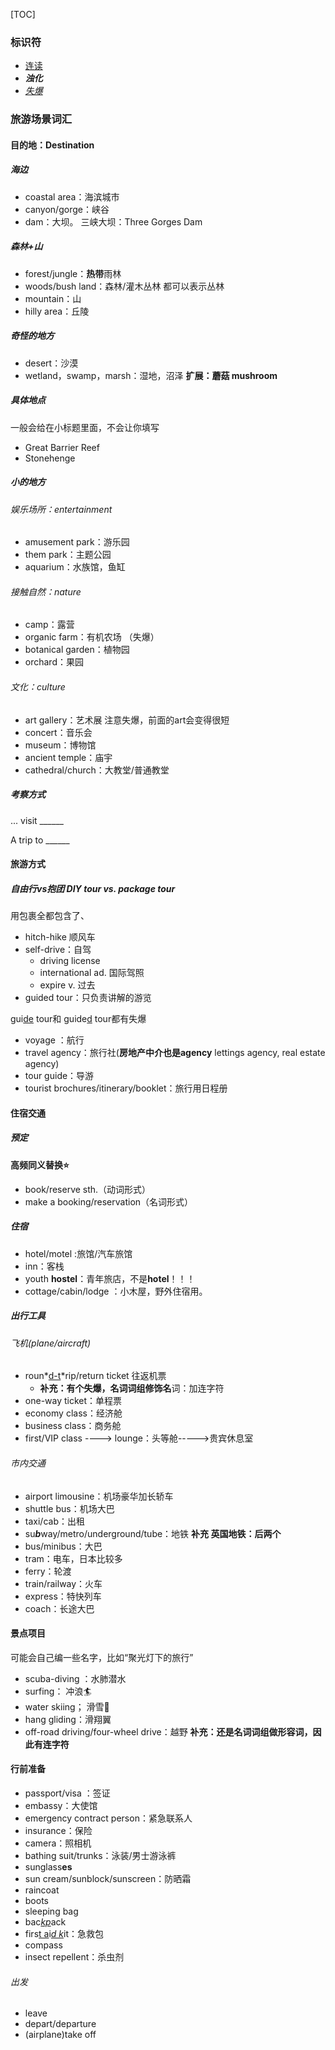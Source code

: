 [TOC]



### 标识符

- <u>连读</u>
- ***浊化***
- <u>*失爆*</u>

### 旅游场景词汇

#### 目的地：Destination

##### 海边

- coastal area：海滨城市
- canyon/gorge：峡谷
- dam：大坝。 三峡大坝：Three Gorges Dam

##### 森林+山

- forest/jungle：**热带**雨林
- woods/bush land：森林/灌木丛林 都可以表示丛林
- mountain：山
- hilly area：丘陵

##### 奇怪的地方

- desert：沙漠
- wetland，swamp，marsh：湿地，沼泽 **扩展：蘑菇 mushroom**

##### 具体地点

一般会给在小标题里面，不会让你填写

- Great Barrier Reef
- Stonehenge

##### 小的地方

###### 娱乐场所：entertainment

- amusement park：游乐园
- them park：主题公园
- aquarium：水族馆，鱼缸

###### 接触自然：nature

- camp：露营
- organic farm：有机农场   （失爆）
- botanical garden：植物园
- orchard：果园

###### 文化：culture

- art gallery：艺术展 注意失爆，前面的art会变得很短
- concert：音乐会
- museum：博物馆
- ancient temple：庙宇
- cathedral/church：大教堂/普通教堂

##### 考察方式

... visit \_\_\_\_\_\_

A trip to  \_\_\_\_\_\_

#### 旅游方式

##### 自由行vs抱团  DIY tour vs. package tour	 

用包裹全都包含了、

- hitch-hike 顺风车
- self-drive：自驾
  - driving license
  - international ad. 国际驾照
  - expire v. 过去
- guided tour：只负责讲解的游览 

gui<u>de</u> tour和 guide<u>d</u> tour都有失爆

- voyage ：航行
- travel agency：旅行社(**房地产中介也是agency** lettings agency, real estate agency)
- tour guide：导游
- tourist brochures/itinerary/booklet：旅行用日程册

#### 住宿交通

##### 预定

**高频同义替换:star:**

- book/reserve sth.（动词形式）
- make a booking/reservation（名词形式）

##### 住宿

- hotel/motel :旅馆/汽车旅馆
- inn：客栈
- youth **hostel**：青年旅店，不是**hotel**！！！
- cottage/cabin/lodge ：小木屋，野外住宿用。

##### 出行工具

###### 飞机(plane/aircraft)

- roun*<u>d-t</u>*rip/return ticket  往返机票
  -  **补充：有个失爆，名词词组修饰名**词：加连字符
- one-way ticket：单程票
- economy class：经济舱
- business class：商务舱
- first/VIP class ----> lounge：头等舱----->贵宾休息室

###### 市内交通

- airport limousine：机场豪华加长轿车
- shuttle bus：机场大巴
- taxi/cab：出租
- su***b***way/metro/underground/tube：地铁  **补充 英国地铁：后两个**
- bus/minibus：大巴
- tram：电车，日本比较多
- ferry：轮渡
- train/railway：火车
- express：特快列车
- coach：长途大巴

#### 景点项目

可能会自己编一些名字，比如“聚光灯下的旅行”

-  scuba-diving ：水肺潜水
- surfing： 冲浪:surfer:
- water skiing； ​滑雪:ski:
- hang gliding：滑翔翼
- off-road driving/four-wheel drive：越野  **补充：还是名词词组做形容词，因此有连字符**

#### 行前准备

- passport/visa ：签证
- embassy：大使馆
- emergency contract person：紧急联系人
- insurance：保险
- camera：照相机
- bathing suit/trunks：泳装/男士游泳裤
- sunglass**es**
- sun cream/sunblock/sunscreen：防晒霜
- raincoat
- boots
- sleeping bag
- bac<u>*kp*</u>ack
- firs<u>t a</u>i<u>*d k*</u>it：急救包
- compass
- insect repellent：杀虫剂

###### 出发

- leave
- depart/departure
- (airplane)take off
